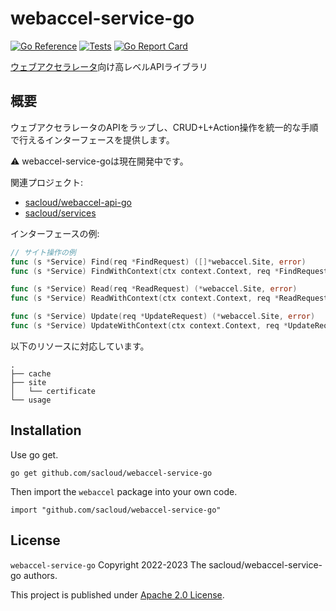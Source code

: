 # webaccel-service-go

[![Go Reference](https://pkg.go.dev/badge/github.com/sacloud/webaccel-service-go.svg)](https://pkg.go.dev/github.com/sacloud/webaccel-service-go)
[![Tests](https://github.com/sacloud/webaccel-service-go/workflows/Tests/badge.svg)](https://github.com/sacloud/webaccel-service-go/actions/workflows/tests.yaml)
[![Go Report Card](https://goreportcard.com/badge/github.com/sacloud/webaccel-service-go)](https://goreportcard.com/report/github.com/sacloud/webaccel-service-go)

[ウェブアクセラレータ](https://www.sakura.ad.jp/services/cdn/)向け高レベルAPIライブラリ

## 概要

ウェブアクセラレータのAPIをラップし、CRUD+L+Action操作を統一的な手順で行えるインターフェースを提供します。

:warning: webaccel-service-goは現在開発中です。

関連プロジェクト: 
- [sacloud/webaccel-api-go](https://github.com/sacloud/webaccel-api-go)
- [sacloud/services](https://github.com/sacloud/services)

インターフェースの例:
```go
// サイト操作の例
func (s *Service) Find(req *FindRequest) ([]*webaccel.Site, error)
func (s *Service) FindWithContext(ctx context.Context, req *FindRequest) ([]*webaccel.Site, error)

func (s *Service) Read(req *ReadRequest) (*webaccel.Site, error)
func (s *Service) ReadWithContext(ctx context.Context, req *ReadRequest) (*webaccel.Site, error)

func (s *Service) Update(req *UpdateRequest) (*webaccel.Site, error)
func (s *Service) UpdateWithContext(ctx context.Context, req *UpdateRequest) (*webaccel.Site, error)
```

以下のリソースに対応しています。

```console
.
├── cache
├── site
│   └── certificate
└── usage
```

## Installation

Use go get.

    go get github.com/sacloud/webaccel-service-go

Then import the `webaccel` package into your own code.

    import "github.com/sacloud/webaccel-service-go"

## License

`webaccel-service-go` Copyright 2022-2023 The sacloud/webaccel-service-go authors.

This project is published under [Apache 2.0 License](LICENSE).

